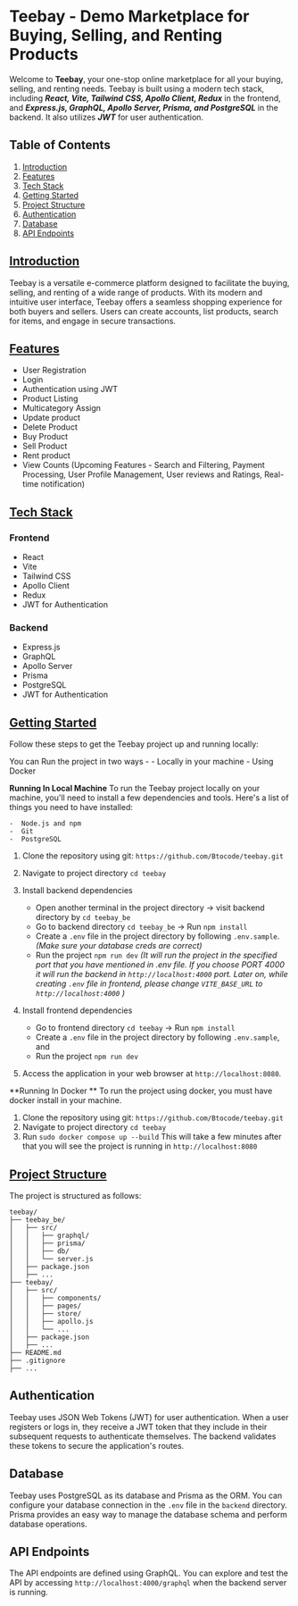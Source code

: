 
# Teebay - Demo Marketplace for Buying, Selling, and Renting Products

Welcome to **Teebay**, your one-stop online marketplace for all your buying, selling, and renting needs. Teebay is built using a modern tech stack, including ***React, Vite, Tailwind CSS, Apollo Client, Redux*** in the frontend, and ***Express.js, GraphQL, Apollo Server, Prisma, and PostgreSQL*** in the backend. It also utilizes ***JWT*** for user authentication.

## Table of Contents

1.  [Introduction](#introduction)
2.  [Features](#features)
3.  [Tech Stack](#tech-stack)
4.  [Getting Started](#getting-started)
5.  [Project Structure](#project-structure)
6.  [Authentication](#authentication)
7.  [Database](#database)
8.  [API Endpoints](#api-endpoints)


## [Introduction](#introduction)

Teebay is a versatile e-commerce platform designed to facilitate the buying, selling, and renting of a wide range of products. With its modern and intuitive user interface, Teebay offers a seamless shopping experience for both buyers and sellers. Users can create accounts, list products, search for items, and engage in secure transactions.

## [Features](#features)

-   User Registration
-	Login
-	Authentication using JWT
-	Product Listing 
-	Multicategory Assign
-	Update product 
-	Delete Product
-	Buy Product
-	Sell Product
-	Rent product 
-	View Counts
(Upcoming Features - Search and Filtering, Payment Processing, User Profile Management, User reviews and Ratings, Real-time notification)

## [Tech Stack](#tech-stack)

### Frontend

-   React
-   Vite
-   Tailwind CSS
-   Apollo Client
-   Redux
-   JWT for Authentication

### Backend

-   Express.js
-   GraphQL
-   Apollo Server
-   Prisma
-   PostgreSQL
-   JWT for Authentication

## [Getting Started](#getting-started)

Follow these steps to get the Teebay project up and running locally:

You can Run the project in two ways -
		- Locally in your machine
		- Using Docker 


**Running In Local Machine**
To run the Teebay project locally on your machine, you'll need to install a few dependencies and tools. Here's a list of things you need to have installed:

	-  Node.js and npm
	-  Git    
	-  PostgreSQL

1. Clone the repository using git:
    `https://github.com/Btocode/teebay.git` 
2. Navigate to project directory
`cd teebay`
3. Install backend dependencies
	- Open another terminal in the project directory -> visit backend directory by `cd teebay_be`
	 - Go to backend directory `cd teebay_be` -> Run `npm install`
	 - Create a `.env` file in the project directory by following `.env.sample`.  *(Make sure your database creds are correct)*
	 - Run the project `npm run dev` 
	 *(It will run the project in the specified port that you have mentioned in .env file. If you choose PORT 4000 it will run the backend in `http://localhost:4000` port. Later on, while creating `.env` file in frontend, please change `VITE_BASE_URL` to  `http://localhost:4000` )*
	 
4. Install frontend dependencies
	- Go to frontend directory `cd teebay` -> Run `npm install`
	- Create a `.env` file in the project directory by following `.env.sample`, and 
	- Run the project `npm run dev`
8.  Access the application in your web browser at `http://localhost:8080`.

**Running In Docker **
To run the project using docker, you must have docker install in your machine. 

1. Clone the repository using git:
    `https://github.com/Btocode/teebay.git` 
2. Navigate to project directory
`cd teebay`
3. Run `sudo docker compose up --build`
This will take a few minutes after that you will see the project is running in `http://localhost:8080`


## [Project Structure](project-structure)

The project is structured as follows:
```
teebay/
├── teebay_be/
│   ├── src/
│   │   ├── graphql/
│   │   ├── prisma/
│   │   ├── db/
│   │   └── server.js
│   ├── package.json
│   ├── ...
├── teebay/
│   ├── src/
│   │   ├── components/
│   │   ├── pages/
│   │   ├── store/
│   │   ├── apollo.js
│   │   └── ...
│   ├── package.json
│   ├── ...
├── README.md
├── .gitignore
├── ...
```

## Authentication

Teebay uses JSON Web Tokens (JWT) for user authentication. When a user registers or logs in, they receive a JWT token that they include in their subsequent requests to authenticate themselves. The backend validates these tokens to secure the application's routes.

## Database

Teebay uses PostgreSQL as its database and Prisma as the ORM. You can configure your database connection in the `.env` file in the `backend` directory. Prisma provides an easy way to manage the database schema and perform database operations.

## API Endpoints

The API endpoints are defined using GraphQL. You can explore and test the API by accessing `http://localhost:4000/graphql` when the backend server is running.
